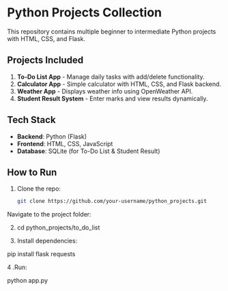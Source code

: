 # Python Projects Collection

This repository contains multiple beginner to intermediate Python projects with HTML, CSS, and Flask.

## Projects Included
1. **To-Do List App** - Manage daily tasks with add/delete functionality.
2. **Calculator App** - Simple calculator with HTML, CSS, and Flask backend.
3. **Weather App** - Displays weather info using OpenWeather API.
4. **Student Result System** - Enter marks and view results dynamically.

## Tech Stack
- **Backend**: Python (Flask)
- **Frontend**: HTML, CSS, JavaScript
- **Database**: SQLite (for To-Do List & Student Result)

## How to Run
1. Clone the repo:
   ```bash
   git clone https://github.com/your-username/python_projects.git
Navigate to the project folder:

2. cd python_projects/to_do_list


3. Install dependencies:

pip install flask requests


4 .Run:

python app.py
